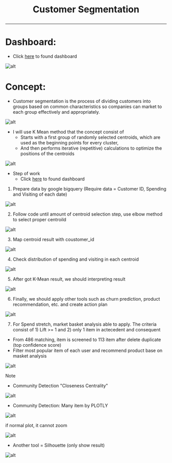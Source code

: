 # <p align="center"> Customer Segmentation  </p>
***
# Dashboard:
- Click [here](https://datastudio.google.com/s/jDHH1qal8Q0) to found dashboard

![alt](https://github.com/NattapongTH/NattapongTH-6310422089_BADS7105/blob/main/Homework%2006%20%E2%80%93%20Customer%20Segmentation%20(Supermarket%20Data)/photo/0.%20Dashboard.JPG)

# Concept:
- Customer segmentation is the process of dividing customers into groups based on common characteristics so companies can market to each group effectively and appropriately.

![alt](https://github.com/NattapongTH/NattapongTH-6310422089_BADS7105/blob/main/Homework%2006%20%E2%80%93%20Customer%20Segmentation%20(Supermarket%20Data)/photo/1.%20concept%20of%20customer%20segmentation.png)

 
- I will use K Mean method that the concept consist of
	- Starts with a first group of randomly selected centroids, which are used as the beginning points for every cluster, 
	- And then performs iterative (repetitive) calculations to optimize the positions of the centroids 

![alt](https://github.com/NattapongTH/NattapongTH-6310422089_BADS7105/blob/main/Homework%2006%20%E2%80%93%20Customer%20Segmentation%20(Supermarket%20Data)/photo/2.%20K%20mean%20concept.png)

- Step of work
	- Click [here](https://www.kaggle.com/nattapongthanngam/kmean2) to found dashboard

1. Prepare data by google bigquery (Require data = Customer ID, Spending and Visiting of each date)

![alt](https://github.com/NattapongTH/NattapongTH-6310422089_BADS7105/blob/main/Homework%2006%20%E2%80%93%20Customer%20Segmentation%20(Supermarket%20Data)/photo/3.%20Data%20preparation.JPG)

2. Follow code until amount of centroid selection step, use elbow method to select proper centroild 

![alt](https://github.com/NattapongTH/NattapongTH-6310422089_BADS7105/blob/main/Homework%2006%20%E2%80%93%20Customer%20Segmentation%20(Supermarket%20Data)/photo/4.%20Number%20of%20centroid%20selection.jpg)

3. Map centroid result with coustomer_id

![alt](https://github.com/NattapongTH/NattapongTH-6310422089_BADS7105/blob/main/Homework%2006%20%E2%80%93%20Customer%20Segmentation%20(Supermarket%20Data)/photo/6.%20Map%20centroid.JPG)

4. Check distribution of spending and visiting in each centroid
	
![alt](https://github.com/NattapongTH/NattapongTH-6310422089_BADS7105/blob/main/Homework%2006%20%E2%80%93%20Customer%20Segmentation%20(Supermarket%20Data)/photo/5.%20K_mean%20vs%20total%20spending.jpg)

5. After got K-Mean result, we should interpreting result

![alt](https://github.com/NattapongTH/NattapongTH-6310422089_BADS7105/blob/main/Homework%2006%20%E2%80%93%20Customer%20Segmentation%20(Supermarket%20Data)/photo/8.%20Interpreting%20result.JPG)

6. Finally, we should apply other tools such as churn prediction, product recommendation, etc. and create action plan 
	
![alt](https://github.com/NattapongTH/NattapongTH-6310422089_BADS7105/blob/main/Homework%2006%20%E2%80%93%20Customer%20Segmentation%20(Supermarket%20Data)/photo/9.%20action%20plan.JPG)

7. For Spend stretch, market basket analysis able to apply. The criteria consist of 1) Lift >= 1 and 2) only 1 item in actecedent and consequent

- From 486 matching, item is screened to 113 item after delete duplicate (top confidence score)
- Filter most popular item of each user and recommend product base on masket analysis
	
![alt](https://github.com/NattapongTH/NattapongTH-6310422089_BADS7105/blob/main/Homework%2006%20%E2%80%93%20Customer%20Segmentation%20(Supermarket%20Data)/photo/18.JPG)

Note
- Community Detection "Closeness Centrality"

![alt](https://github.com/NattapongTH/NattapongTH-6310422089_BADS7105/blob/main/Homework%2006%20%E2%80%93%20Customer%20Segmentation%20(Supermarket%20Data)/photo/13.JPG)

- Community Detection: Many item by PLOTLY

![alt](https://github.com/NattapongTH/NattapongTH-6310422089_BADS7105/blob/main/Homework%2006%20%E2%80%93%20Customer%20Segmentation%20(Supermarket%20Data)/photo/16.JPG)

if normal plot, it cannot zoom

![alt](https://github.com/NattapongTH/NattapongTH-6310422089_BADS7105/blob/main/Homework%2006%20%E2%80%93%20Customer%20Segmentation%20(Supermarket%20Data)/photo/15.JPG)

- Another tool = Silhouette (only show result)
		
![alt](https://github.com/NattapongTH/NattapongTH-6310422089_BADS7105/blob/main/Homework%2006%20%E2%80%93%20Customer%20Segmentation%20(Supermarket%20Data)/photo/7.%20Sihouette.jpg)



